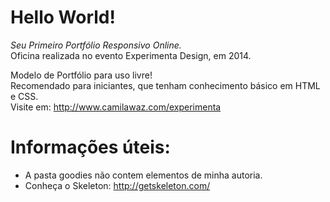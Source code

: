 # Hello World! 
<i>Seu Primeiro Portfólio Responsivo Online.</i><br>
Oficina realizada no evento Experimenta Design, em 2014. <br>

Modelo de Portfólio para uso livre! <br>
Recomendado para iniciantes, que tenham conhecimento básico em HTML e CSS.<br>
Visite em: http://www.camilawaz.com/experimenta<br>

# Informações úteis:
* A pasta goodies não contem elementos de minha autoria. <br>
* Conheça o Skeleton: http://getskeleton.com/<br>




